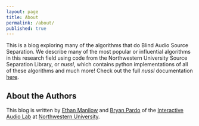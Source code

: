 ```yaml
---
layout: page
title: About
permalink: /about/
published: true
---
```


This is a blog exploring many of the algorithms that do Blind Audio Source Separation. We describe many of the most popular or influential algorithms in this research field using code from the Northwestern University Source Separation Library, or _nussl_, which contains python implementations of all of these algorithms and much more! Check out the full _nussl_ documentation [here](https://interactiveaudiolab.github.io/nussl/).

## About the Authors

This blog is written by [Ethan Manilow](ethanmanilow.com) and [Bryan Pardo](bryanpardo.com) of the [Interactive Audio Lab](music.cs.northwestern.edu) at [Northwestern University](northwestern.edu). 


